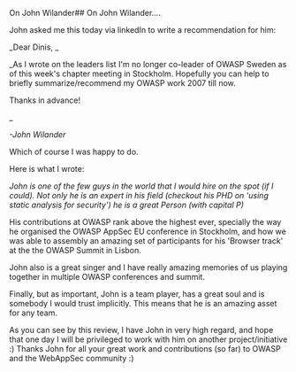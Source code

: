 On John Wilander##  On John Wilander.... 

John asked me this today via linkedIn to write a recommendation for him:  


_Dear Dinis, _

_As I wrote on the leaders list I'm no longer co-leader of OWASP Sweden as of this week's chapter meeting in Stockholm. Hopefully you can help to briefly summarize/recommend my OWASP work 2007 till now.

Thanks in advance! 

_  


_-John Wilander_

  
Which of course I was happy to do.

Here is what I wrote:  


_John is one of the few guys in the world that I would hire on the spot (if I could). Not only he is an expert in his field (checkout his PHD on 'using static analysis for security') he is a great Person (with capital P)_

His contributions at OWASP rank above the highest ever, specially the way he organised the OWASP AppSec EU conference in Stockholm, and how we was able to assembly an amazing set of participants for his 'Browser track' at the the OWASP Summit in Lisbon.

John also is a great singer and I have really amazing memories of us playing together in multiple OWASP conferences and summit.

Finally, but as important, John is a team player, has a great soul and is somebody I would trust implicitly. This means that he is an amazing asset for any team.

As you can see by this review, I have John in very high regard, and hope that one day I will be privileged to work with him on another project/initiative :) Thanks John for all your great work and contributions (so far) to OWASP and the WebAppSec community :) 
